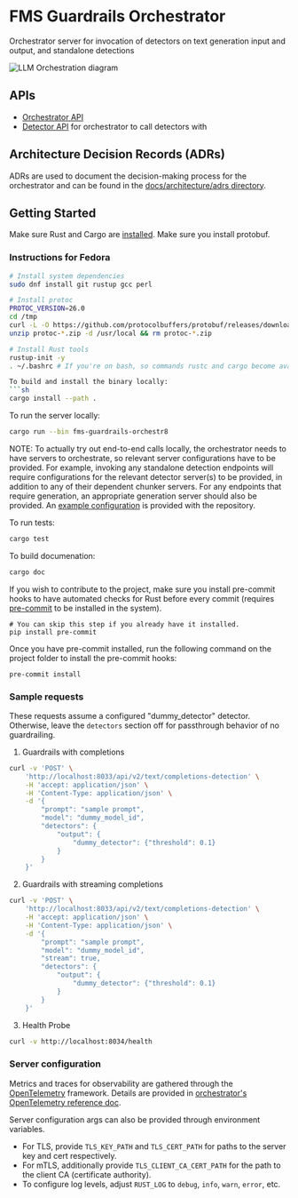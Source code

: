 # FMS Guardrails Orchestrator

Orchestrator server for invocation of detectors on text generation input and output, and standalone detections

![LLM Orchestration diagram](docs/architecture/images/llm_detector_orchestration.png "Orchestr8 Diagram")

## APIs
- [Orchestrator API](https://foundation-model-stack.github.io/fms-guardrails-orchestrator/?urls.primaryName=Orchestrator+API)
- [Detector API](https://foundation-model-stack.github.io/fms-guardrails-orchestrator/?urls.primaryName=Detector+API) for orchestrator to call detectors with

## Architecture Decision Records (ADRs)

ADRs are used to document the decision-making process for the orchestrator and can be found in the [docs/architecture/adrs directory](docs/architecture/adrs).

## Getting Started

Make sure Rust and Cargo are [installed](https://doc.rust-lang.org/cargo/getting-started/installation.html).
Make sure you install protobuf.

### Instructions for Fedora
```sh
# Install system dependencies
sudo dnf install git rustup gcc perl

# Install protoc
PROTOC_VERSION=26.0
cd /tmp
curl -L -O https://github.com/protocolbuffers/protobuf/releases/download/v${PROTOC_VERSION}/protoc-${PROTOC_VERSION}-linux-x86_64.zip
unzip protoc-*.zip -d /usr/local && rm protoc-*.zip

# Install Rust tools
rustup-init -y
. ~/.bashrc # If you're on bash, so commands rustc and cargo become available.

To build and install the binary locally:
```sh
cargo install --path .
```

To run the server locally:
```sh
cargo run --bin fms-guardrails-orchestr8
```
NOTE: To actually try out end-to-end calls locally, the orchestrator needs to have servers to orchestrate, so relevant server configurations have to be provided. For example, invoking any standalone detection endpoints will require configurations for the relevant detector server(s) to be provided, in addition to any of their dependent chunker servers. For any endpoints that require generation, an appropriate generation server should also be provided. An [example configuration](config/config.yaml) is provided with the repository.

To run tests:
```sh
cargo test
```

To build documenation:
```sh
cargo doc
```

If you wish to contribute to the project, make sure you install pre-commit hooks to have automated checks for Rust before every commit (requires [pre-commit](https://pre-commit.com) to be installed in the system).

```
# You can skip this step if you already have it installed.
pip install pre-commit
```

Once you have pre-commit installed, run the following command on the project folder to install the pre-commit hooks:
```
pre-commit install
```

### Sample requests

These requests assume a configured "dummy_detector" detector. Otherwise, leave the `detectors` section off for passthrough behavior of no guardrailing.

1. Guardrails with completions
```bash
curl -v 'POST' \
    'http://localhost:8033/api/v2/text/completions-detection' \
    -H 'accept: application/json' \
    -H 'Content-Type: application/json' \
    -d '{
        "prompt": "sample prompt",
        "model": "dummy_model_id",
        "detectors": {
            "output": {
                "dummy_detector": {"threshold": 0.1}
            }
        }
    }'
```
2. Guardrails with streaming completions
```bash
curl -v 'POST' \
    'http://localhost:8033/api/v2/text/completions-detection' \
    -H 'accept: application/json' \
    -H 'Content-Type: application/json' \
    -d '{
        "prompt": "sample prompt",
        "model": "dummy_model_id",
        "stream": true,
        "detectors": {
            "output": {
                "dummy_detector": {"threshold": 0.1}
            }
        }
    }'
```
3. Health Probe
```bash
curl -v http://localhost:8034/health
```

### Server configuration

Metrics and traces for observability are gathered through the [OpenTelemetry](https://opentelemetry.io/) framework. Details are provided in [orchestrator's OpenTelemetry reference doc](./docs/open-telemetry.md).

Server configuration args can also be provided through environment variables.

- For TLS, provide `TLS_KEY_PATH` and `TLS_CERT_PATH` for paths to the server key and cert respectively.
- For mTLS, additionally provide `TLS_CLIENT_CA_CERT_PATH` for the path to the client CA (certificate authority).
- To configure log levels, adjust `RUST_LOG` to `debug`, `info`, `warn`, `error`, etc.
